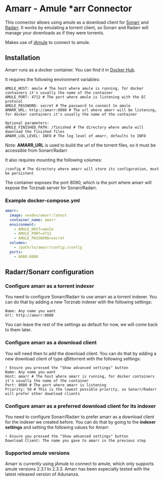 # Amarr - Amule *arr Connector

This connector allows using amule as a download client for [Sonarr](https://sonarr.tv/)
and [Radarr](https://radarr.video/).
It works by emulating a torrent client, so Sonarr and Radarr will manage your downloads as if they were torrents.

Makes use of [jAmule](https://github.com/vexdev/jamule) to connect to amule.

## Installation

Amarr runs as a docker container. You can find it in [Docker Hub](https://hub.docker.com/r/vexdev/amarr).

It requires the following environment variables:

```
AMULE_HOST: amule # The host where amule is running, for docker containers it's usually the name of the container
AMULE_PORT: 4712 # The port where amule is listening with the EC protocol
AMULE_PASSWORD: secret # The password to connect to amule
AMARR_URL: http://amarr:8080 # The url where amarr will be listening, for docker containers it's usually the name of the container

Optional parameters:
AMULE_FINISHED_PATH: /finished # The directory where amule will download the finished files
AMARR_LOG_LEVEL: INFO # The log level of amarr, defaults to INFO
```

Note: **AMARR_URL** is used to build the url of the torrent files, so it must be accessible from Sonarr/Radarr.

It also requires mounting the following volumes:

```
/config # The directory where amarr will store its configuration, must be persistent
```

The container exposes the port 8080, which is the port where amarr will expose the Torznab server for Sonarr/Radarr.

### Example docker-compose.yml

```yaml
amarr:
  image: vexdev/amarr:latest
  container_name: amarr
  environment:
    - AMULE_HOST=amule
    - AMULE_PORT=4712
    - AMULE_PASSWORD=secret
  volumes:
    - /path/to/amarr/config:/config
  ports:
    - 8080:8080
```

## Radarr/Sonarr configuration

### Configure amarr as a torrent indexer

You need to configure Sonarr/Radarr to use amarr as a torrent indexer. You can do that by adding a new Torznab indexer
with the following settings:

```
Name: Any name you want
Url: http://amarr:8080
```

You can leave the rest of the settings as default for now, we will come back to them later.

### Configure amarr as a download client

You will need then to add the download client. You can do that by adding a new download client of type qBittorrent with
the following settings:

```
! Ensure you pressed the "Show advanced settings" button
Name: Any name you want
Host: amarr # The host where amarr is running, for docker containers it's usually the name of the container
Port: 8080 # The port where amarr is listening
Priority: 50 # This is the lowest possible priority, so Sonarr/Radarr will prefer other download clients
```

### Configure amarr as a preferred download client for its indexer

You need to configure Sonarr/Radarr to prefer amarr as a download client for the indexer we created before.
You can do that by going to the **indexer settings** and setting the following values for Amarr:

```
! Ensure you pressed the "Show advanced settings" button
Download Client: The name you gave to amarr in the previous step
```

### Supported amule versions

Amarr is currently using jAmule to connect to amule, which only supports amule versions 2.3.1 to 2.3.3.
Amarr has been especially tested with the latest released version of Adunanza.